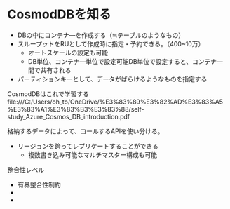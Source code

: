 # CosmodDBを知る

- DBの中にコンテナ―を作成する（≒テーブルのようなもの）
- スループットをRUとして作成時に指定・予約できる。（400~10万）
  - オートスケールの設定も可能
  - DB単位、コンテナ―単位で設定可能DB単位で設定すると、コンテナ―間で共有される
- パーティションキーとして、データがばらけるようなものを指定する

CosmodDBはこれで学習する
file:///C:/Users/oh_to/OneDrive/%E3%83%89%E3%82%AD%E3%83%A5%E3%83%A1%E3%83%B3%E3%83%88/self-study_Azure_Cosmos_DB_introduction.pdf

格納するデータによって、コールするAPIを使い分ける。

- リージョンを跨ってレプリケートすることができる
  - 複数書き込み可能なマルチマスター構成も可能

整合性レベル
- 有界整合性制約
- 
- 

